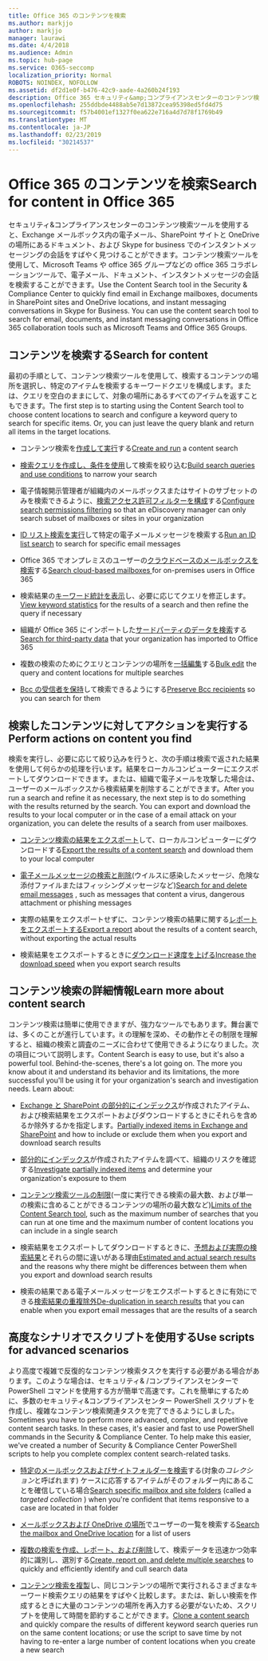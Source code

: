 ```yaml
---
title: Office 365 のコンテンツを検索
ms.author: markjjo
author: markjjo
manager: laurawi
ms.date: 4/4/2018
ms.audience: Admin
ms.topic: hub-page
ms.service: O365-seccomp
localization_priority: Normal
ROBOTS: NOINDEX, NOFOLLOW
ms.assetid: df2d1e0f-b476-42c9-aade-4a260b24f193
description: Office 365 セキュリティ&amp;コンプライアンスセンターのコンテンツ検索電子情報開示ツールを使用すると、Exchange メールボックス内の電子メール、SharePoint サイトと OneDrive の場所のドキュメント、および Skype for business でのインスタントメッセージングの会話をすばやく見つけることができます。
ms.openlocfilehash: 255ddbde4488ab5e7d13872cea95398ed5fd4d75
ms.sourcegitcommit: f57b4001ef1327f0ea622e716a4d7d78f1769b49
ms.translationtype: MT
ms.contentlocale: ja-JP
ms.lasthandoff: 02/23/2019
ms.locfileid: "30214537"
---
```

# <a name="search-for-content-in-office-365"></a><span data-ttu-id="48f91-103">Office 365 のコンテンツを検索</span><span class="sxs-lookup"><span data-stu-id="48f91-103">Search for content in Office 365</span></span>

<span data-ttu-id="48f91-p101">セキュリティ&amp;コンプライアンスセンターのコンテンツ検索ツールを使用すると、Exchange メールボックス内の電子メール、SharePoint サイトと OneDrive の場所にあるドキュメント、および Skype for business でのインスタントメッセージングの会話をすばやく見つけることができます。コンテンツ検索ツールを使用して、Microsoft Teams や office 365 グループなどの office 365 コラボレーションツールで、電子メール、ドキュメント、インスタントメッセージの会話を検索することができます。</span><span class="sxs-lookup"><span data-stu-id="48f91-p101">Use the Content Search tool in the Security &amp; Compliance Center to quickly find email in Exchange mailboxes, documents in SharePoint sites and OneDrive locations, and instant messaging conversations in Skype for Business. You can use the content search tool to search for email, documents, and instant messaging conversations in Office 365 collaboration tools such as Microsoft Teams and Office 365 Groups.</span></span>
  
## <a name="search-for-content"></a><span data-ttu-id="48f91-106">コンテンツを検索する</span><span class="sxs-lookup"><span data-stu-id="48f91-106">Search for content</span></span>

<span data-ttu-id="48f91-p102">最初の手順として、コンテンツ検索ツールを使用して、検索するコンテンツの場所を選択し、特定のアイテムを検索するキーワードクエリを構成します。または、クエリを空白のままにして、対象の場所にあるすべてのアイテムを返すこともできます。</span><span class="sxs-lookup"><span data-stu-id="48f91-p102">The first step is to starting using the Content Search tool to choose content locations to search and configure a keyword query to search for specific items. Or, you can just leave the query blank and return all items in the target locations.</span></span>
  
- <span data-ttu-id="48f91-109">コンテンツ検索を[作成して実行](content-search.md)する</span><span class="sxs-lookup"><span data-stu-id="48f91-109">[Create and run](content-search.md) a content search</span></span> 
    
- <span data-ttu-id="48f91-110">[検索クエリを作成し、条件を使用](keyword-queries-and-search-conditions.md)して検索を絞り込む</span><span class="sxs-lookup"><span data-stu-id="48f91-110">[Build search queries and use conditions](keyword-queries-and-search-conditions.md) to narrow your search</span></span> 
    
- <span data-ttu-id="48f91-111">電子情報開示管理者が組織内のメールボックスまたはサイトのサブセットのみを検索できるように、[検索アクセス許可フィルターを構成](permissions-filtering-for-content-search.md)する</span><span class="sxs-lookup"><span data-stu-id="48f91-111">[Configure search permissions filtering](permissions-filtering-for-content-search.md) so that an eDiscovery manager can only search subset of mailboxes or sites in your organization</span></span> 
    
- <span data-ttu-id="48f91-112">[ID リスト検索を実行](csv-file-for-an-id-list-content-search.md)して特定の電子メールメッセージを検索する</span><span class="sxs-lookup"><span data-stu-id="48f91-112">[Run an ID list search](csv-file-for-an-id-list-content-search.md) to search for specific email messages</span></span> 
    
- <span data-ttu-id="48f91-113">Office 365 でオンプレミスのユーザーの[クラウドベースのメールボックスを検索](search-cloud-based-mailboxes-for-on-premises-users.md)する</span><span class="sxs-lookup"><span data-stu-id="48f91-113">[Search cloud-based mailboxes ](search-cloud-based-mailboxes-for-on-premises-users.md) for on-premises users in Office 365</span></span>

- <span data-ttu-id="48f91-114">検索結果の[キーワード統計を表示](view-keyword-statistics-for-content-search.md)し、必要に応じてクエリを修正します。</span><span class="sxs-lookup"><span data-stu-id="48f91-114">[View keyword statistics](view-keyword-statistics-for-content-search.md) for the results of a search and then refine the query if necessary</span></span> 
    
- <span data-ttu-id="48f91-115">組織が Office 365 にインポートした[サードパーティのデータを検索](use-content-search-to-search-third-party-data-that-was-imported.md)する</span><span class="sxs-lookup"><span data-stu-id="48f91-115">[Search for third-party data](use-content-search-to-search-third-party-data-that-was-imported.md) that your organization has imported to Office 365</span></span> 
    
- <span data-ttu-id="48f91-116">複数の検索のためにクエリとコンテンツの場所を[一括編集](bulk-edit-content-searches.md)する</span><span class="sxs-lookup"><span data-stu-id="48f91-116">[Bulk edit](bulk-edit-content-searches.md) the query and content locations for multiple searches</span></span> 
    
- <span data-ttu-id="48f91-117">[Bcc の受信者を保持](https://docs.microsoft.com/exchange/policy-and-compliance/holds/preserve-bcc-recipients-and-group-members)して検索できるようにする</span><span class="sxs-lookup"><span data-stu-id="48f91-117">[Preserve Bcc recipients](https://docs.microsoft.com/exchange/policy-and-compliance/holds/preserve-bcc-recipients-and-group-members) so you can search for them</span></span> 

## <a name="perform-actions-on-content-you-find"></a><span data-ttu-id="48f91-118">検索したコンテンツに対してアクションを実行する</span><span class="sxs-lookup"><span data-stu-id="48f91-118">Perform actions on content you find</span></span>

<span data-ttu-id="48f91-p103">検索を実行し、必要に応じて絞り込みを行うと、次の手順は検索で返された結果を使用して何らかの処理を行います。結果をローカルコンピューターにエクスポートしてダウンロードできます。または、組織で電子メールを攻撃した場合は、ユーザーのメールボックスから検索結果を削除することができます。</span><span class="sxs-lookup"><span data-stu-id="48f91-p103">After you run a search and refine it as necessary, the next step is to do something with the results returned by the search. You can export and download the results to your local computer or in the case of a email attack on your organization, you can delete the results of a search from user mailboxes.</span></span>
  
- <span data-ttu-id="48f91-121">[コンテンツ検索の結果をエクスポート](export-search-results.md)して、ローカルコンピューターにダウンロードする</span><span class="sxs-lookup"><span data-stu-id="48f91-121">[Export the results of a content search](export-search-results.md) and download them to your local computer</span></span> 
    
- <span data-ttu-id="48f91-122">[電子メールメッセージの検索と削除](search-for-and-delete-messages-in-your-organization.md)(ウイルスに感染したメッセージ、危険な添付ファイルまたはフィッシングメッセージなど)</span><span class="sxs-lookup"><span data-stu-id="48f91-122">[Search for and delete email messages](search-for-and-delete-messages-in-your-organization.md) , such as messages that content a virus, dangerous attachment or phishing messages</span></span> 
    
- <span data-ttu-id="48f91-123">実際の結果をエクスポートせずに、コンテンツ検索の結果に関する[レポートをエクスポートする](export-a-content-search-report.md)</span><span class="sxs-lookup"><span data-stu-id="48f91-123">[Export a report](export-a-content-search-report.md) about the results of a content search, without exporting the actual results</span></span> 
    
- <span data-ttu-id="48f91-124">検索結果をエクスポートするときに[ダウンロード速度を上げる](increase-download-speeds-when-exporting-ediscovery-results.md)</span><span class="sxs-lookup"><span data-stu-id="48f91-124">[Increase the download speed](increase-download-speeds-when-exporting-ediscovery-results.md) when you export search results</span></span> 
    
## <a name="learn-more-about-content-search"></a><span data-ttu-id="48f91-125">コンテンツ検索の詳細情報</span><span class="sxs-lookup"><span data-stu-id="48f91-125">Learn more about content search</span></span>

<span data-ttu-id="48f91-p104">コンテンツ検索は簡単に使用できますが、強力なツールでもあります。舞台裏では、多くのことが進行しています。it の理解を深め、その動作とその制限を理解すると、組織の検索と調査のニーズに合わせて使用できるようになりました。次の項目について説明します。</span><span class="sxs-lookup"><span data-stu-id="48f91-p104">Content Search is easy to use, but it's also a powerful tool. Behind-the-scenes, there's a lot going on. The more you know about it and understand its behavior and its limitations, the more successful you'll be using it for your organization's search and investigation needs. Learn about:</span></span>
  
- <span data-ttu-id="48f91-130">[Exchange と SharePoint の部分的にインデックス](partially-indexed-items-in-content-search.md)が作成されたアイテム、および検索結果をエクスポートおよびダウンロードするときにそれらを含めるか除外するかを指定します。</span><span class="sxs-lookup"><span data-stu-id="48f91-130">[Partially indexed items in Exchange and SharePoint](partially-indexed-items-in-content-search.md) and how to include or exclude them when you export and download search results</span></span> 
    
- <span data-ttu-id="48f91-131">[部分的にインデックス](investigating-partially-indexed-items-in-ediscovery.md)が作成されたアイテムを調べて、組織のリスクを確認する</span><span class="sxs-lookup"><span data-stu-id="48f91-131">[Investigate partially indexed items](investigating-partially-indexed-items-in-ediscovery.md) and determine your organization's exposure to them</span></span> 
    
- <span data-ttu-id="48f91-132">[コンテンツ検索ツールの制限](limits-for-content-search.md)(一度に実行できる検索の最大数、および単一の検索に含めることができるコンテンツの場所の最大数など)</span><span class="sxs-lookup"><span data-stu-id="48f91-132">[Limits of the Content Search tool](limits-for-content-search.md), such as the maximum number of searches that you can run at one time and the maximum number of content locations you can include in a single search</span></span> 
    
- <span data-ttu-id="48f91-133">検索結果をエクスポートしてダウンロードするときに、[予想および実際の検索結果](differences-between-estimated-and-actual-ediscovery-search-results.md)とそれらの間に違いがある理由</span><span class="sxs-lookup"><span data-stu-id="48f91-133">[Estimated and actual search results](differences-between-estimated-and-actual-ediscovery-search-results.md) and the reasons why there might be differences between them when you export and download search results</span></span> 
    
- <span data-ttu-id="48f91-134">検索の結果である電子メールメッセージをエクスポートするときに有効にできる[検索結果の重複除外](de-duplication-in-ediscovery-search-results.md)</span><span class="sxs-lookup"><span data-stu-id="48f91-134">[De-duplication in search results](de-duplication-in-ediscovery-search-results.md) that you can enable when you export email messages that are the results of a search</span></span> 
    
## <a name="use-scripts-for-advanced-scenarios"></a><span data-ttu-id="48f91-135">高度なシナリオでスクリプトを使用する</span><span class="sxs-lookup"><span data-stu-id="48f91-135">Use scripts for advanced scenarios</span></span>

<span data-ttu-id="48f91-p105">より高度で複雑で反復的なコンテンツ検索タスクを実行する必要がある場合があります。このような場合は、セキュリティ&amp; /コンプライアンスセンターで PowerShell コマンドを使用する方が簡単で高速です。これを簡単にするために、多数のセキュリティ&amp;コンプライアンスセンター PowerShell スクリプトを作成し、複雑なコンテンツ検索関連タスクを完了できるようにしました。</span><span class="sxs-lookup"><span data-stu-id="48f91-p105">Sometimes you have to perform more advanced, complex, and repetitive content search tasks. In these cases, it's easier and fast to use PowerShell commands in the Security &amp; Compliance Center. To help make this easier, we've created a number of Security &amp; Compliance Center PowerShell scripts to help you complete complex content search-related tasks.</span></span>
  
- <span data-ttu-id="48f91-139">[特定のメールボックスおよびサイトフォルダーを検索](use-content-search-for-targeted-collections.md)する(対象の*コレクション*と呼ばれます) ケースに応答するアイテムがそのフォルダー内にあることを確信している場合</span><span class="sxs-lookup"><span data-stu-id="48f91-139">[Search specific mailbox and site folders](use-content-search-for-targeted-collections.md) (called a  *targeted collection*  ) when you're confident that items responsive to a case are located in that folder</span></span> 
    
- <span data-ttu-id="48f91-140">[メールボックスおよび OneDrive の場所](search-the-mailbox-and-onedrive-for-business-for-a-list-of-users.md)でユーザーの一覧を検索する</span><span class="sxs-lookup"><span data-stu-id="48f91-140">[Search the mailbox and OneDrive location](search-the-mailbox-and-onedrive-for-business-for-a-list-of-users.md) for a list of users</span></span> 
    
- <span data-ttu-id="48f91-141">[複数の検索を作成、レポート、および削除](create-report-on-and-delete-multiple-content-searches.md)して、検索データを迅速かつ効率的に識別し、選別する</span><span class="sxs-lookup"><span data-stu-id="48f91-141">[Create, report on, and delete multiple searches](create-report-on-and-delete-multiple-content-searches.md) to quickly and efficiently identify and cull search data</span></span> 
    
- <span data-ttu-id="48f91-142">[コンテンツ検索を複製](clone-a-content-search.md)し、同じコンテンツの場所で実行されるさまざまなキーワード検索クエリの結果をすばやく比較します。または、新しい検索を作成するときに大量のコンテンツの場所を再入力する必要がないため、スクリプトを使用して時間を節約することができます。</span><span class="sxs-lookup"><span data-stu-id="48f91-142">[Clone a content search](clone-a-content-search.md) and quickly compare the results of different keyword search queries run on the same content locations; or use the script to save time by not having to re-enter a large number of content locations when you create a new search</span></span> 
    


